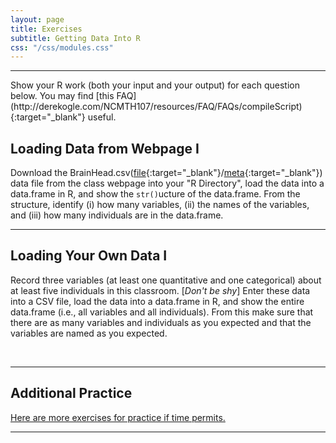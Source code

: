 ```yaml
---
layout: page
title: Exercises
subtitle: Getting Data Into R
css: "/css/modules.css"
---
```


----

<div class="alert alert-info">
Show your R work (both your input and your output) for each question below. You may find [this FAQ](http://derekogle.com/NCMTH107/resources/FAQ/FAQs/compileScript){:target="_blank"} useful.
</div>


## Loading Data from Webpage I
Download the BrainHead.csv([file](https://raw.githubusercontent.com/droglenc/NCData/master/BrainHead.csv){:target="_blank"}/[meta](https://raw.githubusercontent.com/droglenc/NCData/master/BrainHead_meta.txt){:target="_blank"}) data file from the class webpage into your "R Directory", load the data into a data.frame in R, and show the `str()`ucture of the data.frame. From the structure, identify (i) how many variables, (ii) the names of the variables, and (iii) how many individuals are in the data.frame.

----

## Loading Your Own Data I
Record three variables (at least one quantitative and one categorical) about at least five individuals in this classroom. [*Don't be shy*] Enter these data into a CSV file, load the data into a data.frame in R, and show the entire data.frame (i.e., all variables and all individuals). From this make sure that there are as many variables and individuals as you expected and that the variables are named as you expected.

&nbsp;

----

## Additional Practice

[Here are more exercises for practice if time permits.](GettingDataIntoR_CE2)

----
